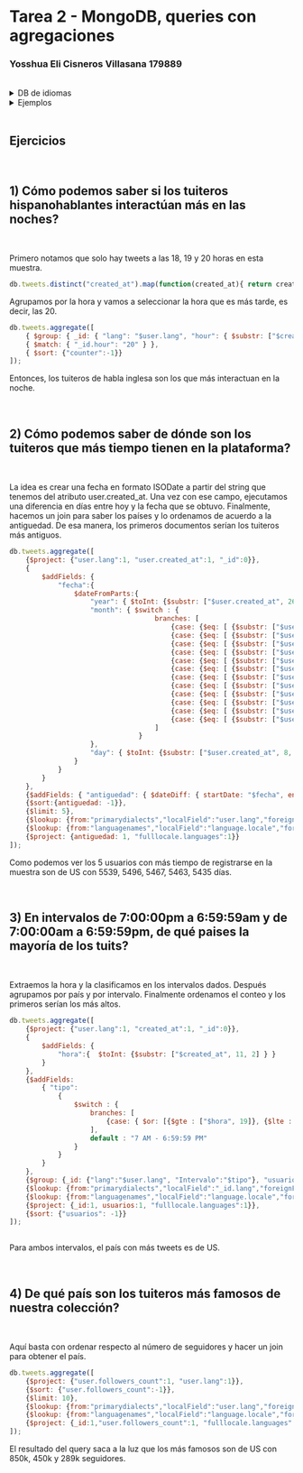 # Tarea 2 - MongoDB, queries con agregaciones
### Yosshua Eli Cisneros Villasana 179889
<br/>
<details><summary>DB de idiomas</summary>
<p>

## Abreviaciones
```javascript
db.primarydialects.insertMany([
	{"lang":"af", "locale":"af-ZA"},
	{"lang":"ar", "locale":"ar"},
	{"lang":"bg", "locale":"bg-BG"},
	{"lang":"ca", "locale":"ca-AD"},
	{"lang":"cs", "locale":"cs-CZ"},
	{"lang":"cy", "locale":"cy-GB"},
	{"lang":"da", "locale":"da-DK"},
	{"lang":"de", "locale":"de-DE"},
	{"lang":"el", "locale":"el-GR"},
	{"lang":"en", "locale":"en-US"},
	{"lang":"es", "locale":"es-ES"},
	{"lang":"et", "locale":"et-EE"},
	{"lang":"eu", "locale":"eu"},
	{"lang":"fa", "locale":"fa-IR"},
	{"lang":"fi", "locale":"fi-FI"},
	{"lang":"fr", "locale":"fr-FR"},
	{"lang":"he", "locale":"he-IL"},
	{"lang":"hi", "locale":"hi-IN"},
	{"lang":"hr", "locale":"hr-HR"},
	{"lang":"hu", "locale":"hu-HU"},
	{"lang":"id", "locale":"id-ID"},
	{"lang":"is", "locale":"is-IS"},
	{"lang":"it", "locale":"it-IT"},
	{"lang":"ja", "locale":"ja-JP"},
	{"lang":"km", "locale":"km-KH"},
	{"lang":"ko", "locale":"ko-KR"},
	{"lang":"la", "locale":"la"},
	{"lang":"lt", "locale":"lt-LT"},
	{"lang":"lv", "locale":"lv-LV"},
	{"lang":"mn", "locale":"mn-MN"},
	{"lang":"nb", "locale":"nb-NO"},
	{"lang":"nl", "locale":"nl-NL"},
	{"lang":"nn", "locale":"nn-NO"},
	{"lang":"pl", "locale":"pl-PL"},
	{"lang":"pt", "locale":"pt-PT"},
	{"lang":"ro", "locale":"ro-RO"},
	{"lang":"ru", "locale":"ru-RU"},
	{"lang":"sk", "locale":"sk-SK"},
	{"lang":"sl", "locale":"sl-SI"},
	{"lang":"sr", "locale":"sr-RS"},
	{"lang":"sv", "locale":"sv-SE"},
	{"lang":"th", "locale":"th-TH"},
	{"lang":"tr", "locale":"tr-TR"},
	{"lang":"uk", "locale":"uk-UA"},
	{"lang":"vi", "locale":"vi-VN"},
	{"lang":"zh", "locale":"zh-CN"}
]);
```
## Abreviación con nombre
```javascript
db.languagenames.insertMany([{"locale":"af-ZA", "languages":[
            "Afrikaans",
            "Afrikaans"
]},
{"locale":"ar", "languages":[
            "العربية",
            "Arabic"
]},
{"locale":"bg-BG", "languages":[
            "Български",
            "Bulgarian"
]},
{"locale":"ca-AD", "languages":[
            "Català",
            "Catalan"
]},
{"locale":"cs-CZ", "languages":[
            "Čeština",
            "Czech"
]},
{"locale":"cy-GB", "languages":[
            "Cymraeg",
            "Welsh"
]},
{"locale":"da-DK", "languages":[
            "Dansk",
            "Danish"
]},
{"locale":"de-AT", "languages":[
            "Deutsch (Österreich)",
            "German (Austria)"
]},
{"locale":"de-CH", "languages":[
            "Deutsch (Schweiz)",
            "German (Switzerland)"
]},
{"locale":"de-DE", "languages":[
            "Deutsch (Deutschland)",
            "German (Germany)"
]},
{"locale":"el-GR", "languages":[
            "Ελληνικά",
            "Greek"
]},
{"locale":"en-GB", "languages":[
            "English (UK)",
            "English (UK)"
]},
{"locale":"en-US", "languages":[
            "English (US)",
            "English (US)"
]},
{"locale":"es-CL", "languages":[
            "Español (Chile)",
            "Spanish (Chile)"
]},
{"locale":"es-ES", "languages":[
            "Español (España)",
            "Spanish (Spain)"
]},
{"locale":"es-MX", "languages":[
            "Español (México)",
            "Spanish (Mexico)"
]},
{"locale":"et-EE", "languages":[
            "Eesti keel",
            "Estonian"
]},
{"locale":"eu", "languages":[
            "Euskara",
            "Basque"
]},
{"locale":"fa-IR", "languages":[
            "فارسی",
            "Persian"
]},
{"locale":"fi-FI", "languages":[
            "Suomi",
            "Finnish"
]},
{"locale":"fr-CA", "languages":[
            "Français (Canada)",
            "French (Canada)"
]},
{"locale":"fr-FR", "languages":[
            "Français (France)",
            "French (France)"
]},
{"locale":"he-IL", "languages":[
            "עברית",
            "Hebrew"
]},
{"locale":"hi-IN", "languages":[
            "हिंदी",
            "Hindi"
]},
{"locale":"hr-HR", "languages":[
            "Hrvatski",
            "Croatian"
]},
{"locale":"hu-HU", "languages":[
            "Magyar",
            "Hungarian"
]},
{"locale":"id-ID", "languages":[
            "Bahasa Indonesia",
            "Indonesian"    
]},
{"locale":"is-IS", "languages":[
            "Íslenska",
            "Icelandic"
]},
{"locale":"it-IT", "languages":[
            "Italiano",
            "Italian"
]},
{"locale":"ja-JP", "languages":[
            "日本語",
            "Japanese"
]},
{"locale":"km-KH", "languages":[
            "ភាសាខ្មែរ",
            "Khmer"
]},
{"locale":"ko-KR", "languages":[
            "한국어",
            "Korean"
]},
{"locale":"la", "languages":[
            "Latina",
            "Latin"
]},
{"locale":"lt-LT", "languages":[
            "Lietuvių kalba",
            "Lithuanian"
]},
{"locale":"lv-LV", "languages":[
            "Latviešu",
            "Latvian"
]},
{"locale":"mn-MN", "languages":[
            "Монгол",
            "Mongolian"
]},
{"locale":"nb-NO", "languages":[
            "Norsk bokmål",
            "Norwegian (Bokmål)"
]},
{"locale":"nl-NL", "languages":[
            "Nederlands",
            "Dutch"
]},
{"locale":"nn-NO", "languages":[
            "Norsk nynorsk",
            "Norwegian (Nynorsk)"
]},
{"locale":"pl-PL", "languages":[
            "Polski",
            "Polish"
]},
{"locale":"pt-BR", "languages":[
            "Português (Brasil)",
            "Portuguese (Brazil)"
]},
{"locale":"pt-PT", "languages":[
            "Português (Portugal)",
            "Portuguese (Portugal)"
]},
{"locale":"ro-RO", "languages":[
            "Română",
            "Romanian"
]},
{"locale":"ru-RU", "languages":[
            "Русский",
            "Russian"
]},
{"locale":"sk-SK", "languages":[
            "Slovenčina",
            "Slovak"
]},
{"locale":"sl-SI", "languages":[
            "Slovenščina",
            "Slovenian"
]},
{"locale":"sr-RS", "languages":[
            "Српски / Srpski",
            "Serbian"
]},
{"locale":"sv-SE", "languages":[
            "Svenska",
            "Swedish"
]},
{"locale":"th-TH", "languages":[
            "ไทย",
            "Thai"
]},
{"locale":"tr-TR", "languages":[
            "Türkçe",
            "Turkish"
]},
{"locale":"uk-UA", "languages":[
            "Українська",
            "Ukrainian"
]},
{"locale":"vi-VN", "languages":[
            "Tiếng Việt",
            "Vietnamese"
]},
{"locale":"zh-CN", "languages":[
            "中文 (中国大陆)",
            "Chinese (PRC)"
]},
{"locale":"zh-TW", "languages":[
            "中文 (台灣)",
            "Chinese (Taiwan)"
        ]}]);
```
</p>
</details>

<details><summary>Ejemplos</summary>
<p>
- Qué idiomas base son los que más tuitean con hashtags? Cuál con URLs? Y con @?

```javascript
// Con Hashtags
db.tweets.aggregate([
	{$lookup: {from:"primarydialects","localField":"user.lang","foreignField":"lang","as":"language"}},
	{$lookup: {from:"languagenames","localField":"language.locale","foreignField":"locale","as":"fulllocale"}},
	{$match:{"entities.hashtags":{$not:{$size:0}}}},
	{$group: {_id:"$fulllocale.languages", "conteo": {$count:{}}}}
])

// Con URLs
db.tweets.aggregate([
	{$lookup: {from:"primarydialects","localField":"user.lang","foreignField":"lang","as":"language"}},
	{$lookup: {from:"languagenames","localField":"language.locale","foreignField":"locale","as":"fulllocale"}},
	{$match:{"entities.urls":{$not:{$size:0}}}},
	{$group: {_id:"$fulllocale.languages", "conteo": {$count:{}}}}
])

// Con User Mentions
db.tweets.aggregate([
	{$match:{"entities.user_mentions":{$not:{$size:0}}}},
	{$group: {_id:"$user.lang", "conteo": {$count:{}}}},
	{$lookup: {from:"primarydialects","localField":"_id","foreignField":"lang","as":"language"}},
	{$lookup: {from:"languagenames","localField":"language.locale","foreignField":"locale","as":"fulllocale"}},
])
```
- Qué idioma base es el que más hashtags usa en sus tuits?

```javascript
db.tweets.aggregate([
	{$group: {_id:"$user.lang", "totalHashtags": {$sum:{$size:"$entities.hashtags"}}}},
	{$lookup: {from:"primarydialects","localField":"_id","foreignField":"lang","as":"language"}},
	{$lookup: {from:"languagenames","localField":"language.locale","foreignField":"locale","as":"fulllocale"}},
	{$project:{"language":0}},
	{$sort:{"totalHashtags":-1}}
])
```
</p>
</details>

<br/>

## Ejercicios
<br/>

## 1) Cómo podemos saber si los tuiteros hispanohablantes interactúan más en las noches?
<br/>

Primero notamos que solo hay tweets a las 18, 19 y 20 horas en esta muestra.

```javascript
db.tweets.distinct("created_at").map(function(created_at){ return created_at.substring(11, 13)}).filter((v,i,a) => a.indexOf(v) == i);
```
Agrupamos por la hora y vamos a seleccionar la hora que es más tarde, es decir, las 20.
```javascript
db.tweets.aggregate([ 
    { $group: { _id: { "lang": "$user.lang", "hour": { $substr: ["$created_at", 11, 2] } }, "counter": { $count: {} } } }, 
    { $match: { "_id.hour": "20" } }, 
    { $sort: {"counter":-1}}
]);
```

Entonces, los tuiteros de habla inglesa son los que más interactuan en la noche.

<br/>

## 2) Cómo podemos saber de dónde son los tuiteros que más tiempo tienen en la plataforma?
<br/>


La idea es crear una fecha en formato ISODate a partir del string que tenemos del atributo user.created_at.
Una vez con ese campo, ejecutamos una diferencia en días entre hoy y la fecha que se obtuvo.
Finalmente, hacemos un join para saber los países y lo ordenamos de acuerdo a la antiguedad.
De esa manera, los primeros documentos serían los tuiteros más antiguos.

```javascript
db.tweets.aggregate([
    {$project: {"user.lang":1, "user.created_at":1, "_id":0}},
    {
        $addFields: {
            "fecha":{ 
                $dateFromParts:{
                    "year": { $toInt: {$substr: ["$user.created_at", 26, 4] }}, 
                    "month": { $switch : { 
                                    branches: [
                                        {case: {$eq: [ {$substr: ["$user.created_at", 4, 3]},  "Jan"]}, then: 1},
                                        {case: {$eq: [ {$substr: ["$user.created_at", 4, 3]},  "Feb"]}, then: 2},
                                        {case: {$eq: [ {$substr: ["$user.created_at", 4, 3]},  "Mar"]}, then: 3},
                                        {case: {$eq: [ {$substr: ["$user.created_at", 4, 3]},  "Apr"]}, then: 4},
                                        {case: {$eq: [ {$substr: ["$user.created_at", 4, 3]},  "May"]}, then: 5},
                                        {case: {$eq: [ {$substr: ["$user.created_at", 4, 3]},  "Jun"]}, then: 6},
                                        {case: {$eq: [ {$substr: ["$user.created_at", 4, 3]},  "Jul"]}, then: 7},
                                        {case: {$eq: [ {$substr: ["$user.created_at", 4, 3]},  "Aug"]}, then: 8},
                                        {case: {$eq: [ {$substr: ["$user.created_at", 4, 3]},  "Sep"]}, then: 9},
                                        {case: {$eq: [ {$substr: ["$user.created_at", 4, 3]},  "Oct"]}, then: 10},
                                        {case: {$eq: [ {$substr: ["$user.created_at", 4, 3]},  "Nov"]}, then: 11},
                                        {case: {$eq: [ {$substr: ["$user.created_at", 4, 3]},  "Dec"]}, then: 12}
                                    ]
                                }                                     
                    },
                    "day": { $toInt: {$substr: ["$user.created_at", 8, 2] }}
                }
            }
        }
    },
    {$addFields: { "antiguedad": { $dateDiff: { startDate: "$fecha", endDate: new ISODate(), unit: "day"} }}},
    {$sort:{antiguedad: -1}},
    {$limit: 5},
    {$lookup: {from:"primarydialects","localField":"user.lang","foreignField":"lang","as":"language"}},
    {$lookup: {from:"languagenames","localField":"language.locale","foreignField":"locale","as":"fulllocale"}},
    {$project: {antiguedad: 1, "fulllocale.languages":1}}    
]);
```
Como podemos ver los 5 usuarios con más tiempo de registrarse en la muestra son de US con 5539, 5496, 5467, 5463, 5435 días.


<br/>

## 3) En intervalos de 7:00:00pm a 6:59:59am y de 7:00:00am a 6:59:59pm, de qué paises la mayoría de los tuits?
<br/>


Extraemos la hora y la clasificamos en los intervalos dados.
Después agrupamos por país y por intervalo.
Finalmente ordenamos el conteo y los primeros serían los más altos.
```javascript
db.tweets.aggregate([
    {$project: {"user.lang":1, "created_at":1, "_id":0}},
    {
        $addFields: {
            "hora":{  $toInt: {$substr: ["$created_at", 11, 2] } }    
        }
    },
    {$addFields: 
        { "tipo":
            { 
                $switch : { 
                    branches: [
                        {case: { $or: [{$gte : ["$hora", 19]}, {$lte : ["$hora", 6]}] }, then: "7 PM - 6:59:59 AM"}                    
                    ],
                    default : "7 AM - 6:59:59 PM"
                }                                     
            }
        }
    },
    {$group: {_id: {"lang":"$user.lang", "Intervalo":"$tipo"}, "usuarios":{$count: {}}}},
    {$lookup: {from:"primarydialects","localField":"_id.lang","foreignField":"lang","as":"language"}},
    {$lookup: {from:"languagenames","localField":"language.locale","foreignField":"locale","as":"fulllocale"}},
    {$project: {_id:1, usuarios:1, "fulllocale.languages":1}},
    {$sort: {"usuarios": -1}}
]);
   
```

Para ambos intervalos, el país con más tweets es de US.


<br/>

## 4) De qué país son los tuiteros más famosos de nuestra colección?
<br/>

Aquí basta con ordenar respecto al número de seguidores y hacer un join para obtener el país.
```javascript
db.tweets.aggregate([         
    {$project: {"user.followers_count":1, "user.lang":1}}, 
    {$sort: {"user.followers_count":-1}},   
    {$limit: 10},
    {$lookup: {from:"primarydialects","localField":"user.lang","foreignField":"lang","as":"language"}},
    {$lookup: {from:"languagenames","localField":"language.locale","foreignField":"locale","as":"fulllocale"}},
    {$project: {_id:1,"user.followers_count":1, "fulllocale.languages":1}}
]);

```

El resultado del query saca a la luz que los más famosos son de US con 850k, 450k y 289k seguidores.

